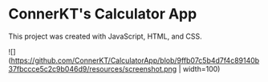 # ConnerKT's Calculator App

This project was created with JavaScript, HTML, and CSS.

![](https://github.com/ConnerKT/CalculatorApp/blob/9ffb07c5b4d7f4c89140b37fbccce5c2c9b046d9/resources/screenshot.png | width=100)
